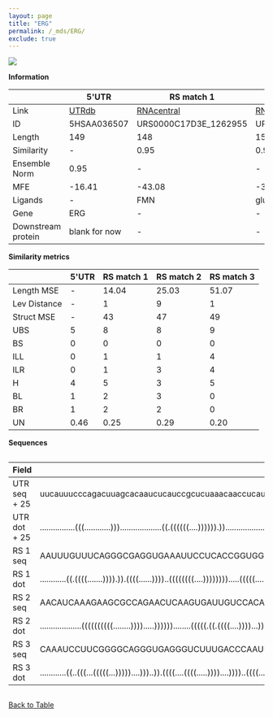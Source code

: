 ```yaml
---
layout: page
title: "ERG"
permalink: /_mds/ERG/
exclude: true
---
```




![](../../alns_9.28.22/aln_5HSAA036507_0.979.png?raw=true)


**Information**

| | 5'UTR       | RS match 1   | RS match 2  | RS match 3 |
| ---- | ----------- | ----------- | ----------- | ----------- |
| Link | <a href="http://utrdb.ba.itb.cnr.it/getutr/5HSAA036507/1" target="_blank" rel="noopener noreferrer">UTRdb</a>   | <a href="https://rnacentral.org/rna/URS0000C17D3E/1262955" target="_blank" rel="noopener noreferrer">RNAcentral</a>     |<a href="https://rnacentral.org/rna/URS0000BF47B7/931626" target="_blank" rel="noopener noreferrer">RNAcentral</a>  | <a href="https://rnacentral.org/rna/URS0000C7227F/1635294" target="_blank" rel="noopener noreferrer">RNAcentral</a>   |
| ID | 5HSAA036507     | URS0000C17D3E_1262955     | URS0000BF47B7_931626     | URS0000C7227F_1635294     |
| Length | 149     |  148    | 152   |  148    |
| Similarity | - | 0.95 | 0.92 | 0.93 |
| Ensemble Norm | 0.95 | - | - | - |
| MFE | -16.41 | -43.08 | -31.09 | -44.93 |
| Ligands | - | FMN | glucosamine | FMN |
| Gene | ERG | - | - | - |
| Downstream protein | blank for now    |    -    | -  | - |


**Similarity metrics**

| | 5'UTR       | RS match 1   | RS match 2  | RS match 3 |
| ---- | ----------- | ----------- | ----------- | ----------- |
| Length MSE | - | 14.04 | 25.03 | 51.07 |
| Lev Distance | - | 1 | 9 | 1 |
| Struct MSE | - | 43 | 47 | 49 |
| UBS| 5 | 8 | 8 | 9 |
| BS | 0 | 0 | 0 | 0 |
| ILL | 0 | 1 | 1 | 4 |
| ILR | 0 | 1 | 3 | 4 |
| H | 4 | 5 | 3 | 5 |
| BL | 1 | 2 | 3 | 0 |
| BR | 1 | 2 | 2 | 0 |
| UN | 0.46 | 0.25 | 0.29 | 0.20 |

**Sequences**


<div style="overflow-x:auto;">

<table>
<colgroup>
<col width="30%" />
<col width="70%" />
</colgroup>
<thead>
<tr class="header">
<th>Field</th>
<th>Description</th>
</tr>
</thead>
<tbody>
<tr>
<td markdown="span">UTR seq + 25 </td>
<td markdown="span"> uucauuucccagacuuagcacaaucucauccgcucuaaacaaccucaucaaaacuacuuucuggucagagagaagcaauaauuauuauuaacauuuauuaacgaucaauaaacuugaucgcauuATGGCCAGCACTATTAAGGAAGCCT </td>
</tr>
<tr>
<td markdown="span">UTR dot + 25  </td>
<td markdown="span"> ................(((............)))...................((.((((((....)))))).))..........................(((((((.....)))))))......(((................))).
</td>
</tr>


<tr>
<td markdown="span">RS 1 seq </td>
<td markdown="span"> AAUUUGUUUCAGGGCGAGGUGAAAUUCCUCACCGGUGGUAUAGUCCACGAGCUUUUCCGAAAGGGAGAGCAUGAUUCGGUGCAACUCCGAAACCGACGGUAAAUGUCAGGCUUACGCUUGUCACAAGUCCGGAUGAAAGAAACACAGC
</td>
</tr>


<tr>
<td markdown="span">RS 1 dot </td>
<td markdown="span"> ............((.((((.......)))).)).((((......))))..((((((((....)))))))).....(((((...........)))))(((....((.(((((....))))).)).....))).................
</td>
</tr>


<tr>
<td markdown="span">RS 2 seq </td>
<td markdown="span"> AACAUCAAAGAAGCGCCAGAACUCAAGUGAUUGUCCACACUGAGAUUGAGUUGACGAGGACAGGGAGUAUCGAAAAUUCGGCGGAUGCCCUGAAGAAUUGCGGCAAAAAACUGAAAAGUGAUUUUCAGGACAAAGGCGGCAUAAAGUUAUAG
</td>
</tr>


<tr>
<td markdown="span">RS 2 dot </td>
<td markdown="span"> ...................((((((((((........)))).....))))))........(((((.((.((((....))))...)).)))))......(((.((......(((((((....))))))).......)).)))...........
</td>
</tr>


<tr>
<td markdown="span">RS 3 seq </td>
<td markdown="span"> CAAAUCCUUCGGGGCAGGGUGAGGGUCUUUGACCCAAUUCCCGACCGGUGGUAAUCCCAGAAAUUGGGCAGCCCACGAGUGCCAAACAGCACAUGAACCGGUGAAAUACCGGUGCCGGCGGUUAGAGUCCGAAUGAAAGAAGGUAUCU
</td>
</tr>


<tr>
<td markdown="span">RS 3 dot </td>
<td markdown="span"> ............((..(((...(((((...)))))....)))..)).((((....((((.....))))....))))..((((......))))....(((((((...)))))))..........(((..((...........))..)))
</td>
</tr>

</tbody>
</table>


</div>


[Back to Table](../../display)
